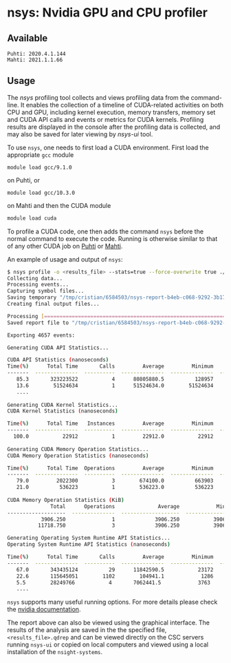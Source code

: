 # nsys: Nvidia GPU and CPU profiler

## Available
    Puhti: 2020.4.1.144
    Mahti: 2021.1.1.66 
## Usage    

The *nsys* profiling tool collects and views profiling data from the
command-line. It enables the collection of a timeline of CUDA-related
activities on both CPU and GPU, including kernel execution, memory transfers,
memory set and CUDA API calls and events or metrics for CUDA kernels.
Profiling results are displayed in the console after the profiling data is
collected, and may also be saved for later viewing by *nsys-ui* tool.

To use `nsys`, one needs to first load a CUDA environment. First load the appropriate `gcc` module 

```
module load gcc/9.1.0
```
on Puhti, or 
```
module load gcc/10.3.0
```
on Mahti and then the  CUDA module
```bash
module load cuda
```

To profile a CUDA code, one then adds the command `nsys` before the normal
command to execute the code. Running is otherwise similar to that of any other
CUDA job on [Puhti](running/example-job-scripts-puhti.md#single-gpu) or [Mahti](running/example-job-scripts-mahti.md#1-2-gpu-job-ie-gpusmall-partition).

An example of usage and output of `nsys`:
```bash
$ nsys profile -o <results_file> --stats=true --force-overwrite true ./a.out
Collecting data...
Processing events...
Capturing symbol files...
Saving temporary "/tmp/cristian/6584503/nsys-report-b4eb-c068-9292-3b17.qdstrm" file to disk...
Creating final output files...

Processing [==============================================================100%]
Saved report file to "/tmp/cristian/6584503/nsys-report-b4eb-c068-9292-3b17.qdrep"

Exporting 4657 events:

Generating CUDA API Statistics...

CUDA API Statistics (nanoseconds)
Time(%)      Total Time       Calls         Average         Minimum         Maximum  Name                                                                        
-------  --------------  ----------  --------------  --------------  --------------  ----------------------------------------------------------------------------
   85.3       323223522           4      80805880.5          128957       322811927  cudaMalloc                                                                      
   13.6        51524634           1      51524634.0        51524634        51524634  cudaDeviceReset 
   ....
   
Generating CUDA Kernel Statistics...
CUDA Kernel Statistics (nanoseconds)

Time(%)      Total Time   Instances         Average         Minimum         Maximum  Name                                                                        
-------  --------------  ----------  --------------  --------------  --------------  ---------------------------------------------------------------------------- 
  100.0           22912           1         22912.0           22912           22912  multiply_add_kn(float*, float const*, float const*, float const*, int)      
  
Generating CUDA Memory Operation Statistics...
CUDA Memory Operation Statistics (nanoseconds)

Time(%)      Total Time  Operations         Average         Minimum         Maximum  Name                                                                          
-------  --------------  ----------  --------------  --------------  --------------  ----------------------------------------------------------------------------
   79.0         2022300           3        674100.0          663903          692095  [CUDA memcpy HtoD]                                                          
   21.0          536223           1        536223.0          536223          536223  [CUDA memcpy DtoH]                                                           
   
CUDA Memory Operation Statistics (KiB)
              Total      Operations              Average            Minimum              Maximum  Name                                                           
-------------------  --------------  -------------------  -----------------  -------------------  ---------------------------------------------------------------
           3906.250               1             3906.250           3906.250             3906.250  [CUDA memcpy DtoH]   
          11718.750               3             3906.250           3906.250             3906.250  [CUDA memcpy HtoD]                                             

Generating Operating System Runtime API Statistics...
Operating System Runtime API Statistics (nanoseconds)

Time(%)      Total Time       Calls         Average         Minimum         Maximum  Name                                                                         
-------  --------------  ----------  --------------  --------------  --------------  ----------------------------------------------------------------------------
   67.0       343435124          29      11842590.5           23172       100249843  poll                                                                         
   22.6       115645051        1102        104941.1            1286        25309244  ioctl                                                                           
   5.5        28249766           4       7062441.5            3763        15288473   fread 
   ....
```

`nsys` supports many useful running options. For more details please check the [nvidia documentation](https://docs.nvidia.com/nsight-systems/).

The report above can also be viewed using the graphical interface. The results of the analysis are saved in the the specified file, `<results_file>.qdrep` and can be viewed directly on the CSC servers running `nsys-ui` or copied on local computers and viewed using a local installation of the `nsight-systems`.
